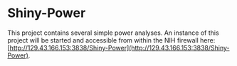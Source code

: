 # Shiny-Power

This project contains several simple power analyses. An instance of this project will be started and accessible from within the NIH firewall here: [http://129.43.166.153:3838/Shiny-Power](http://129.43.166.153:3838/Shiny-Power).
